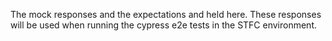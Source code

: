 The mock responses and the expectations and held here. These responses will be used when running the cypress e2e tests in the STFC environment.